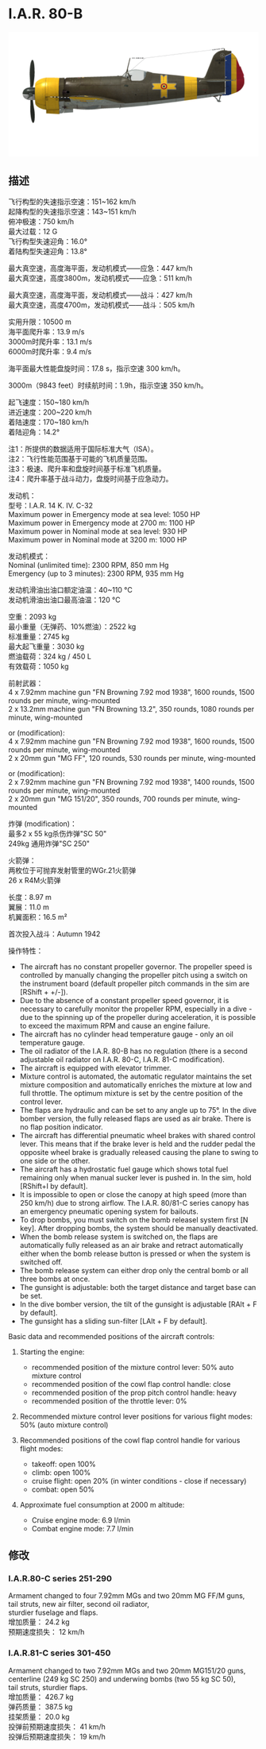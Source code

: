# I.A.R. 80-B  
  
![iar80b](../images/iar80b.png)  
  
## 描述  
  
飞行构型的失速指示空速：151~162 km/h  
起降构型的失速指示空速：143~151 km/h  
俯冲极速：750 km/h  
最大过载：12 G  
飞行构型失速迎角：16.0°  
着陆构型失速迎角：13.8°  
  
最大真空速，高度海平面，发动机模式——应急：447 km/h  
最大真空速，高度3800m，发动机模式——应急：511 km/h  
  
最大真空速，高度海平面，发动机模式——战斗：427 km/h  
最大真空速，高度4700m，发动机模式——战斗：505 km/h  
  
  
实用升限：10500 m  
海平面爬升率：13.9 m/s  
3000m时爬升率：13.1 m/s  
6000m时爬升率：9.4 m/s  
  
海平面最大性能盘旋时间：17.8 s，指示空速 300 km/h。  
  
3000m（9843 feet）时续航时间：1.9h，指示空速 350 km/h。  
  
起飞速度：150~180 km/h  
进近速度：200~220 km/h  
着陆速度：170~180 km/h  
着陆迎角：14.2°  
  
注1：所提供的数据适用于国际标准大气（ISA）。  
注2：飞行性能范围基于可能的飞机质量范围。  
注3：极速、爬升率和盘旋时间基于标准飞机质量。  
注4：爬升率基于战斗动力，盘旋时间基于应急动力。  
  
发动机：  
型号：I.A.R. 14 K. IV. C-32  
Maximum power in Emergency mode at sea level: 1050 HP  
Maximum power in Emergency mode at 2700 m: 1100 HP  
Maximum power in Nominal mode at sea level: 930 HP  
Maximum power in Nominal mode at 3200 m: 1000 HP  
  
发动机模式：  
Nominal (unlimited time): 2300 RPM, 850 mm Hg  
Emergency (up to 3 minutes): 2300 RPM, 935 mm Hg  
  
发动机滑油出油口额定油温：40~110 °C  
发动机滑油出油口最高油温：120 °C  
  
空重：2093 kg  
最小重量（无弹药、10%燃油）：2522 kg  
标准重量：2745 kg  
最大起飞重量：3030 kg  
燃油载荷：324 kg / 450 L  
有效载荷：1050 kg  
  
前射武器：  
4 x 7.92mm machine gun "FN Browning 7.92 mod 1938", 1600 rounds, 1500 rounds per minute, wing-mounted  
2 x 13.2mm machine gun "FN Browning 13.2", 350 rounds, 1080 rounds per minute, wing-mounted  	
  
or (modification):  
4 x 7.92mm machine gun "FN Browning 7.92 mod 1938", 1600 rounds, 1500 rounds per minute, wing-mounted  
2 x 20mm gun "MG FF", 120 rounds, 530 rounds per minute, wing-mounted  
  
or (modification):  
2 x 7.92mm machine gun "FN Browning 7.92 mod 1938", 1400 rounds, 1500 rounds per minute, wing-mounted  
2 x 20mm gun "MG 151/20", 350 rounds, 700 rounds per minute, wing-mounted  
  
炸弹 (modification)：  
最多2 x 55 kg杀伤炸弹"SC 50"  
249kg 通用炸弹"SC 250"  
  
  
火箭弹：  
两枚位于可抛弃发射管里的WGr.21火箭弹  
26 x R4M火箭弹  
  
长度：8.97 m  
翼展：11.0 m  
机翼面积：16.5 m²  
  
首次投入战斗：Autumn 1942  
  
操作特性：  
- The aircraft has no constant propeller governor. The propeller speed is controlled by manually changing the propeller pitch using a switch on the instrument board (default propeller pitch commands in the sim are [RShift + +/-]).  
- Due to the absence of a constant propeller speed governor, it is necessary to carefully monitor the propeller RPM, especially in a dive - due to the spinning up of the propeller during acceleration, it is possible to exceed the maximum RPM and cause an engine failure.  
- The aircraft has no cylinder head temperature gauge - only an oil temperature gauge.  
- The oil radiator of the I.A.R. 80-B has no regulation (there is a second adjustable oil radiator on I.A.R. 80-C, I.A.R. 81-C modification).  
- The aircraft is equipped with elevator trimmer.  
- Mixture control is automated, the automatic regulator maintains the set mixture composition and automatically enriches the mixture at low and full throttle. The optimum mixture is set by the centre position of the control lever.  
- The flaps are hydraulic and can be set to any angle up to 75°. In the dive bomber version, the fully released flaps are used as air brake. There is no flap position indicator.  
- The aircraft has differential pneumatic wheel brakes with shared control lever. This means that if the brake lever is held and the rudder pedal the opposite wheel brake is gradually released causing the plane to swing to one side or the other.  
- The aircraft has a hydrostatic fuel gauge which shows total fuel remaining only when manual sucker lever is pushed in. In the sim, hold [RShift+I by default].  
- It is impossible to open or close the canopy at high speed (more than 250 km/h) due to strong airflow. The I.A.R. 80/81-С series canopy has an emergency pneumatic opening system for bailouts.  
- To drop bombs, you must switch on the bomb releasel system first [N key]. After dropping bombs, the system should be manually deactivated.  
- When the bomb release system is switched on, the flaps are automatically fully released as an air brake and retract automatically either when the bomb release button is pressed or when the system is switched off.  
- The bomb release system can either drop only the central bomb or all three bombs at once.  
- The gunsight is adjustable: both the target distance and target base can be set.  
- In the dive bomber version, the tilt of the gunsight is adjustable [RAlt + F by default].  
- The gunsight has a sliding sun-filter [LAlt + F by default].  
  
Basic data and recommended positions of the aircraft controls:  
1. Starting the engine:  
	- recommended position of the mixture control lever: 50% auto mixture control  
	- recommended position of the cowl flap control handle: close  
	- recommended position of the prop pitch control handle: heavy  
	- recommended position of the throttle lever: 0%  
  
2. Recommended mixture control lever positions for various flight modes: 50% (auto mixture control)  
  
3. Recommended positions of the cowl flap control handle for various flight modes:  
	- takeoff: open 100%  
	- climb: open 100%  
	- cruise flight: open 20% (in winter conditions - close if necessary)  
	- combat: open 50%  
  
4. Approximate fuel consumption at 2000 m altitude:  
	- Cruise engine mode: 6.9 l/min  
	- Combat engine mode: 7.7 l/min  
  
## 修改  
  
  
### I.A.R.80-C series 251-290  
  
Armament changed to four 7.92mm MGs and two 20mm MG FF/M guns,  
tail struts, new air filter, second oil radiator,  
sturdier fuselage and flaps.  
增加质量： 24.2 kg  
预期速度损失： 12 km/h  
  
### I.A.R.81-C series 301-450  
  
Armament changed to two 7.92mm MGs and two 20mm MG151/20 guns,  
centerline (249 kg SC 250) and underwing bombs (two 55 kg SC 50),  
tail struts, sturdier flaps.  
增加质量： 426.7 kg  
弹药质量： 387.5 kg  
挂架质量： 20.0 kg  
投弹前预期速度损失： 41 km/h  
投弹后预期速度损失： 19 km/h  